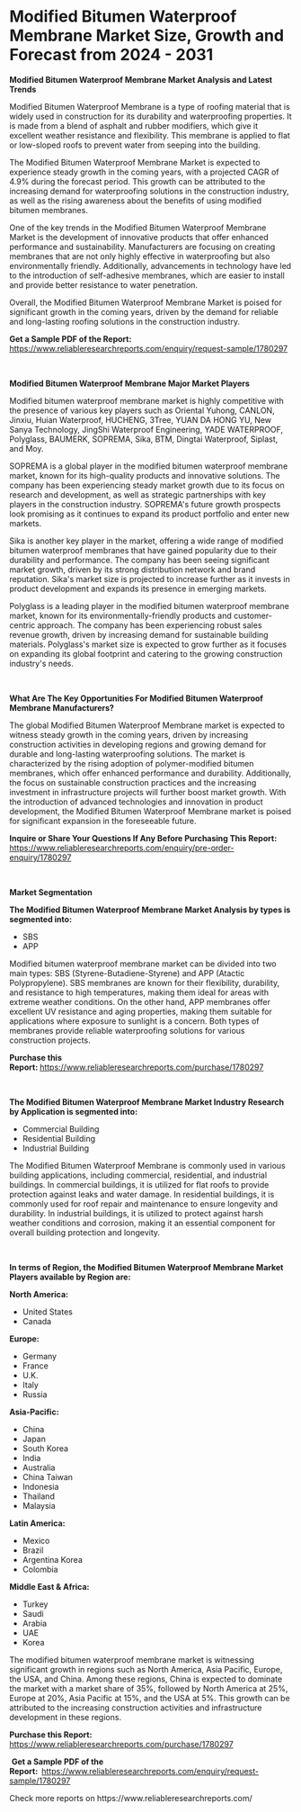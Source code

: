 <p><h1>Modified Bitumen Waterproof Membrane Market Size, Growth and Forecast from 2024 - 2031</h1></p><p><strong>Modified Bitumen Waterproof Membrane Market Analysis and Latest Trends</strong></p>
<p><p>Modified Bitumen Waterproof Membrane is a type of roofing material that is widely used in construction for its durability and waterproofing properties. It is made from a blend of asphalt and rubber modifiers, which give it excellent weather resistance and flexibility. This membrane is applied to flat or low-sloped roofs to prevent water from seeping into the building.</p><p>The Modified Bitumen Waterproof Membrane Market is expected to experience steady growth in the coming years, with a projected CAGR of 4.9% during the forecast period. This growth can be attributed to the increasing demand for waterproofing solutions in the construction industry, as well as the rising awareness about the benefits of using modified bitumen membranes.</p><p>One of the key trends in the Modified Bitumen Waterproof Membrane Market is the development of innovative products that offer enhanced performance and sustainability. Manufacturers are focusing on creating membranes that are not only highly effective in waterproofing but also environmentally friendly. Additionally, advancements in technology have led to the introduction of self-adhesive membranes, which are easier to install and provide better resistance to water penetration.</p><p>Overall, the Modified Bitumen Waterproof Membrane Market is poised for significant growth in the coming years, driven by the demand for reliable and long-lasting roofing solutions in the construction industry.</p></p>
<p><strong>Get a Sample PDF of the Report:&nbsp;</strong> <a href="https://www.reliableresearchreports.com/enquiry/request-sample/1780297">https://www.reliableresearchreports.com/enquiry/request-sample/1780297</a></p>
<p>&nbsp;</p>
<p><strong>Modified Bitumen Waterproof Membrane Major Market Players</strong></p>
<p><p>Modified bitumen waterproof membrane market is highly competitive with the presence of various key players such as Oriental Yuhong, CANLON, Jinxiu, Huian Waterproof, HUCHENG, 3Tree, YUAN DA HONG YU, New Sanya Technology, JingShi Waterproof Engineering, YADE WATERPROOF, Polyglass, BAUMERK, SOPREMA, Sika, BTM, Dingtai Waterproof, Siplast, and Moy.</p><p>SOPREMA is a global player in the modified bitumen waterproof membrane market, known for its high-quality products and innovative solutions. The company has been experiencing steady market growth due to its focus on research and development, as well as strategic partnerships with key players in the construction industry. SOPREMA's future growth prospects look promising as it continues to expand its product portfolio and enter new markets.</p><p>Sika is another key player in the market, offering a wide range of modified bitumen waterproof membranes that have gained popularity due to their durability and performance. The company has been seeing significant market growth, driven by its strong distribution network and brand reputation. Sika's market size is projected to increase further as it invests in product development and expands its presence in emerging markets.</p><p>Polyglass is a leading player in the modified bitumen waterproof membrane market, known for its environmentally-friendly products and customer-centric approach. The company has been experiencing robust sales revenue growth, driven by increasing demand for sustainable building materials. Polyglass's market size is expected to grow further as it focuses on expanding its global footprint and catering to the growing construction industry's needs.</p></p>
<p>&nbsp;</p>
<p><strong>What Are The Key Opportunities For Modified Bitumen Waterproof Membrane Manufacturers?</strong></p>
<p><p>The global Modified Bitumen Waterproof Membrane market is expected to witness steady growth in the coming years, driven by increasing construction activities in developing regions and growing demand for durable and long-lasting waterproofing solutions. The market is characterized by the rising adoption of polymer-modified bitumen membranes, which offer enhanced performance and durability. Additionally, the focus on sustainable construction practices and the increasing investment in infrastructure projects will further boost market growth. With the introduction of advanced technologies and innovation in product development, the Modified Bitumen Waterproof Membrane market is poised for significant expansion in the foreseeable future.</p></p>
<p><strong>Inquire or Share Your Questions If Any Before Purchasing This Report:</strong> <a href="https://www.reliableresearchreports.com/enquiry/pre-order-enquiry/1780297">https://www.reliableresearchreports.com/enquiry/pre-order-enquiry/1780297</a></p>
<p>&nbsp;</p>
<p><strong>Market Segmentation</strong></p>
<p><strong>The Modified Bitumen Waterproof Membrane Market Analysis by types is segmented into:</strong></p>
<p><ul><li>SBS</li><li>APP</li></ul></p>
<p><p>Modified bitumen waterproof membrane market can be divided into two main types: SBS (Styrene-Butadiene-Styrene) and APP (Atactic Polypropylene). SBS membranes are known for their flexibility, durability, and resistance to high temperatures, making them ideal for areas with extreme weather conditions. On the other hand, APP membranes offer excellent UV resistance and aging properties, making them suitable for applications where exposure to sunlight is a concern. Both types of membranes provide reliable waterproofing solutions for various construction projects.</p></p>
<p><strong>Purchase this Report:&nbsp;</strong><a href="https://www.reliableresearchreports.com/purchase/1780297">https://www.reliableresearchreports.com/purchase/1780297</a></p>
<p>&nbsp;</p>
<p><strong>The Modified Bitumen Waterproof Membrane Market Industry Research by Application is segmented into:</strong></p>
<p><ul><li>Commercial Building</li><li>Residential Building</li><li>Industrial Building</li></ul></p>
<p><p>The Modified Bitumen Waterproof Membrane is commonly used in various building applications, including commercial, residential, and industrial buildings. In commercial buildings, it is utilized for flat roofs to provide protection against leaks and water damage. In residential buildings, it is commonly used for roof repair and maintenance to ensure longevity and durability. In industrial buildings, it is utilized to protect against harsh weather conditions and corrosion, making it an essential component for overall building protection and longevity.</p></p>
<p>&nbsp;</p>
<p><strong>In terms of Region, the Modified Bitumen Waterproof Membrane Market Players available by Region are:</strong></p>
<p>
    <p> <strong> North America: </strong>
        <ul>
            <li>United States</li>
            <li>Canada</li>
        </ul>
        </p> 
    <p> <strong> Europe: </strong>
        <ul>
            <li>Germany</li>
            <li>France</li>
            <li>U.K.</li>
            <li>Italy</li>
            <li>Russia</li>
        </ul>
        </p> 
    <p> <strong> Asia-Pacific: </strong>
        <ul>
            <li>China</li>
            <li>Japan</li>
            <li>South Korea</li>
            <li>India</li>
            <li>Australia</li>
            <li>China Taiwan</li>
            <li>Indonesia</li>
            <li>Thailand</li>
            <li>Malaysia</li>
        </ul>
        </p> 
    <p> <strong> Latin America: </strong>
        <ul>
            <li>Mexico</li>
            <li>Brazil</li>
            <li>Argentina Korea</li>
            <li>Colombia</li>
        </ul>
        </p> 
    <p> <strong> Middle East & Africa: </strong>
        <ul>
            <li>Turkey</li>
            <li>Saudi</li>
            <li>Arabia</li>
            <li>UAE</li>
            <li>Korea</li>
        </ul>
    </p>
    </p>
<p><p>The modified bitumen waterproof membrane market is witnessing significant growth in regions such as North America, Asia Pacific, Europe, the USA, and China. Among these regions, China is expected to dominate the market with a market share of 35%, followed by North America at 25%, Europe at 20%, Asia Pacific at 15%, and the USA at 5%. This growth can be attributed to the increasing construction activities and infrastructure development in these regions.</p></p>
<p><strong>Purchase this Report: </strong><a href="https://www.reliableresearchreports.com/purchase/1780297">https://www.reliableresearchreports.com/purchase/1780297</a></p>
<p>&nbsp;<strong>Get a Sample PDF of the Report:&nbsp;&nbsp;</strong><a href="https://www.reliableresearchreports.com/enquiry/request-sample/1780297">https://www.reliableresearchreports.com/enquiry/request-sample/1780297</a></p>
<p><strong></strong></p>
<p>Check more reports on https://www.reliableresearchreports.com/</p>